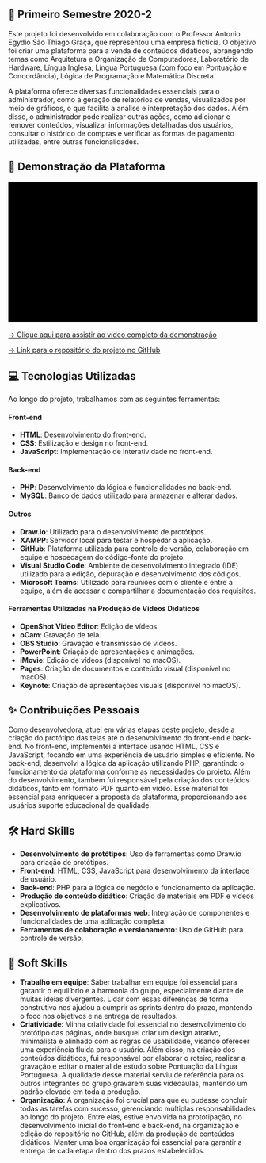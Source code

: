 ## 📝 Primeiro Semestre 2020-2

Este projeto foi desenvolvido em colaboração com o Professor Antonio Egydio São Thiago Graça, que representou uma empresa fictícia. O objetivo foi criar uma plataforma para a venda de 
conteúdos didáticos, abrangendo temas como Arquitetura e Organização de Computadores, Laboratório de Hardware, Língua Inglesa, Língua Portuguesa (com foco em Pontuação e Concordância), 
Lógica de Programação e Matemática Discreta.

A plataforma oferece diversas funcionalidades essenciais para o administrador, como a geração de relatórios de vendas, visualizados por meio de gráficos, o que facilita a análise e 
interpretação dos dados. Além disso, o administrador pode realizar outras ações, como adicionar e remover conteúdos, visualizar informações detalhadas dos usuários, consultar o histórico 
de compras e verificar as formas de pagamento utilizadas, entre outras funcionalidades.

## 🚀 Demonstração da Plataforma

<p align="center">
  <img src="https://github.com/deborafaria01/TG-fatec/blob/main/Gifs/termos_politica_contato.gif" style="width: 700px; height: auto;">
</p>

[→ Clique aqui para assistir ao vídeo completo da demonstração](https://youtu.be/Cr8yooCzASA)

[→ Link para o repositório do projeto no GitHub](https://github.com/deborafaria01/projetoIntegrador_hephaestus_academy)


## 💻 Tecnologias Utilizadas
Ao longo do projeto, trabalhamos com as seguintes ferramentas:

#### Front-end
- **HTML**: Desenvolvimento do front-end.
- **CSS**: Estilização e design no front-end.
- **JavaScript**: Implementação de interatividade no front-end.

#### Back-end
- **PHP**: Desenvolvimento da lógica e funcionalidades no back-end.
- **MySQL**: Banco de dados utilizado para armazenar e alterar dados.

#### Outros
- **Draw.io**: Utilizado para o desenvolvimento de protótipos.
- **XAMPP**: Servidor local para testar e hospedar a aplicação.
- **GitHub**: Plataforma utilizada para controle de versão, colaboração em equipe e hospedagem do código-fonte do projeto.
- **Visual Studio Code**: Ambiente de desenvolvimento integrado (IDE) utilizado para a edição, depuração e desenvolvimento dos códigos.
- **Microsoft Teams**: Utilizado para reuniões com o cliente e entre a equipe, além de acessar e compartilhar a documentação dos requisitos.

#### Ferramentas Utilizadas na Produção de Vídeos Didáticos
- **OpenShot Video Editor**: Edição de vídeos.
- **oCam**: Gravação de tela.
- **OBS Studio**: Gravação e transmissão de vídeos.
- **PowerPoint**: Criação de apresentações e animações.
- **iMovie**: Edição de vídeos (disponível no macOS).
- **Pages**: Criação de documentos e conteúdo visual (disponível no macOS).
- **Keynote**: Criação de apresentações visuais (disponível no macOS).

## ✨ Contribuições Pessoais
Como desenvolvedora, atuei em várias etapas deste projeto, desde a criação do protótipo das telas até o desenvolvimento do front-end e back-end. No front-end, implementei a interface 
usando HTML, CSS e JavaScript, focando em uma experiência de usuário simples e eficiente. No back-end, desenvolvi a lógica da aplicação utilizando PHP, garantindo o funcionamento da 
plataforma conforme as necessidades do projeto. Além do desenvolvimento, também fui responsável pela criação dos conteúdos didáticos, tanto em formato PDF quanto em vídeo. Esse material 
foi essencial para enriquecer a proposta da plataforma, proporcionando aos usuários suporte educacional de qualidade.

## 🛠️ Hard Skills
- **Desenvolvimento de protótipos**: Uso de ferramentas como Draw.io para criação de protótipos.
- **Front-end**: HTML, CSS, JavaScript para desenvolvimento da interface de usuário.
- **Back-end**: PHP para a lógica de negócio e funcionamento da aplicação.
- **Produção de conteúdo didático**: Criação de materiais em PDF e vídeos explicativos.
- **Desenvolvimento de plataformas web**: Integração de componentes e funcionalidades de uma aplicação completa.
- **Ferramentas de colaboração e versionamento**: Uso de GitHub para controle de versão.

## 🌱 Soft Skills
- **Trabalho em equipe**: Saber trabalhar em equipe foi essencial para garantir o equilíbrio e a harmonia do grupo, especialmente diante de muitas ideias divergentes. Lidar com essas 
diferenças de forma construtiva nos ajudou a cumprir as sprints dentro do prazo, mantendo o foco nos objetivos e na entrega de resultados.
- **Criatividade**: Minha criatividade foi essencial no desenvolvimento do protótipo das páginas, onde busquei criar um design atrativo, minimalista e alinhado com as regras de 
usabilidade, visando oferecer uma experiência fluida para o usuário. Além disso, na criação dos conteúdos didáticos, fui responsável por elaborar o roteiro, realizar a gravação e editar 
o material de estudo sobre Pontuação da Língua Portuguesa. A qualidade desse material serviu de referência para os outros integrantes do grupo gravarem suas videoaulas, mantendo um 
padrão elevado em toda a produção.
- **Organização**: A organização foi crucial para que eu pudesse concluir todas as tarefas com sucesso, gerenciando múltiplas responsabilidades ao longo do projeto. Entre elas, estive 
envolvida na prototipação, no desenvolvimento inicial do front-end e back-end, na organização e edição do repositório no GitHub, além da produção de conteúdos didáticos. Manter uma boa organização 
foi essencial para garantir a entrega de cada etapa dentro dos prazos estabelecidos.






